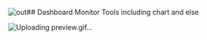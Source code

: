 ![out](https://github.com/user-attachments/assets/dd981050-0b9c-4f40-a38f-0be18e2dbed9)## Dashboard Monitor Tools including chart and else


![Uploading preview.gif…]()
